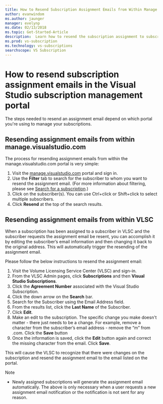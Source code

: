 ```yaml
---
title: How to Resend Subscription Assignment Emails from Within Manage.visualstudio.com or VLSC | Microsoft Docs
author: evanwindom
ms.author: jaunger
manager: evelynp
ms.date: 02/13/2018
ms.topic: Get-Started-Article
description:  Learn how to resend the subscription assignment to subscribers from manage.visualstudio.com or VLSC
ms.prod: vs-subscription
ms.technology: vs-subscriptions
searchscope: VS Subscription
---
```


# How to resend subscription assignment emails in the Visual Studio subscription management portal

The steps needed to resend an assignment email depend on which portal you're using to manage your subscriptions. 

## Resending assignment emails from within manage.visualstudio.com

The process for resending assignment emails from within the manage.visualstudio.com portal is very simple:

1. Visit the [manage.visualstudio.com](https://manage.visualstudio.com) portal and sign in. 
2. Use the **Filter** tab to search for the subscriber to whom you want to resend the assignment email. (For more information about filtering, please see [Search for a subscription](/visualstudio/subscriptions/search-license).)
3. Click on the subscriber(s).  You can use Ctrl+click or Shift+click to select multiple subscribers.
4. Click **Resend** at the top of the search results.  

## Resending assignment emails from within VLSC
When a subscription has been assigned to a subscriber in VLSC and the subscriber requests the assignment email be resent, you can accomplish it by editing the subscriber’s email information and then changing it back to the original address. This will automatically trigger the resending of the assignment email.

Please follow the below instructions to resend the assignment email:


1. Visit the Volume Licensing Service Center (VLSC) and sign-in.
2. From the VLSC Admin pages, click **Subscriptions** and then **Visual Studio Subscriptions**.
3. Click the **Agreement Number** associated with the Visual Studio Subscription.
4. Click the down arrow on the **Search** bar.  
5. Search for the Subscriber using the Email Address field.
6. From the results list, click the **Last Name** of the Subscriber.
7. Click **Edit**.
8. Make an edit to the subscription. The specific change you make doesn't matter - there just needs to be a change.  For example, remove a character from the subscriber’s email address - remove the “m” from .com. Click the **Save** button
9. Once the information is saved, click the **Edit** button again and correct the missing character from the email. Click **Save**.
   
This will cause the VLSC to recognize that there were changes on the subscription and resend the assignment email to the email listed on the portal. 

> [!NOTE]
> - Newly assigned subscriptions will generate the assignment email automatically. The above is only necessary when a user requests a new assignment email notification or the notification is not sent for any reason.
